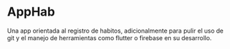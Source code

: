 # AppHab
Una app orientada al registro de habitos, adicionalmente para pulir el uso de git y el manejo de herramientas como flutter o firebase en su desarrollo.
